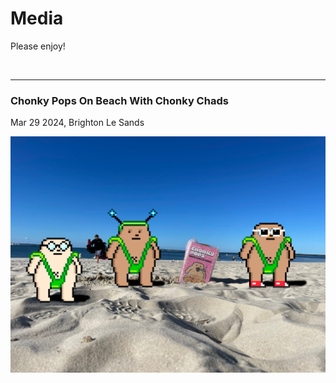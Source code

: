 # Media

Please enjoy!

<br />

---

### Chonky Pops On Beach With Chonky Chads

Mar 29 2024, Brighton Le Sands

<kbd><img src="images/ChonkyPopsOnBeachWithChonkyChads-2048x1536.jpg" /></kbd>

<br />
